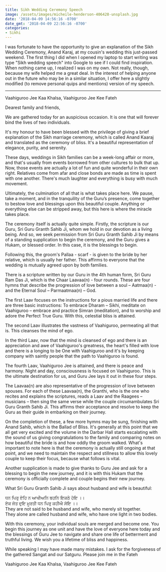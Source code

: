 ```yaml
---
title: Sikh Wedding Ceremony Speech
image: /assets/images/micheile-henderson-406428-unsplash.jpg
date: '2018-04-09 14:56:16 -0700'
date_gmt: '2018-04-09 22:56:16 -0700'
categories:
- Sikhi
---
```

I was fortunate to have the opportunity to give an explanation of the Sikh Wedding Ceremony, Anand Karaj, at my cousin's wedding this just-passed weekend. The first thing I did when I opened my laptop to start writing was type "Sikh wedding speech" into Google to see if I could find inspiration. When nothing came up, I realized I was on my own. Not really, though, because my wife helped me a great deal. In the interest of helping anyone out in the future who may be in a similar situation, I offer here a slightly modified (to remove personal quips and mentions) version of my speech. 

---

Vaahiguroo Jee Kaa Khalsa, Vaahiguroo Jee Kee Fateh

Dearest family and friends,

We are gathered today for an auspicious occasion. It is one that will forever bind the lives of two individuals.

It's my honour to have been blessed with the privilege of giving a brief explanation of the Sikh marriage ceremony, which is called Anand Kaaraj and translated as the ceremony of bliss. It's a beautiful representation of elegance, purity, and serenity.

These days, weddings in Sikh families can be a week-long affair or more, and that's usually from events borrowed from other cultures to bulk that up. Now, those events are actually a lot of fun and quite wonderful in their own right. Relatives come from afar and close bonds are made as time is spent with one another. There's much laughter and everything is busy with much movement.

Ultimately, the culmination of all that is what takes place here. We pause, take a moment, and in the tranquility of the Guru’s presence, come together to bestow love and blessings upon this beautiful couple. Anything or everything else can be stripped away, but this here is where the miracle takes place.

The ceremony itself is actually quite simple. Firstly, the scripture is our Guru, Sri Guru Granth Sahib Ji, whom we hold in our devotion as a living being. And so, we seek permission from Sri Guru Granth Sahib Ji by means of a standing supplication to begin the ceremony, and the Guru gives a Hukam, or blessed order. In this case, it is the blessings to begin.

Following this, the groom's Pallaa - scarf - is given to the bride by her relative, which is usually her father. This affirms to everyone that the wedding is mutually agreed upon by both families.

There is a scripture written by our Guru in the 4th human form, Sri Guru Ram Das Ji, which is the Chaar Laavaa(n) - four rounds. These are four hymns that describe the progression of love between a soul – Aatmaa(n) - and the Eternal Soul – Parmaatmaa(n) – God.

The first Laav focuses on the instructions for a pious married life and there are three basic instructions: To embrace Dharam – Sikhi, meditate on Vaahiguroo – embrace and practice Simran (meditation), and to worship and adore the Perfect True Guru. With this, celestial bliss is attained.

The second Laav illustrates the vastness of Vaahiguroo, permeating all that is. This cleanses the mind of ego.

In the third Laav, now that the mind is cleansed of ego and there is an appreciation and awe of Vaahiguroo's greatness, the heart's filled with love and there is a longing to be One with Vaahiguroo and it's by keeping company with saintly people that the path to Vaahiguroo is found.

The fourth Laav, Vaahiguroo Jee is attained, and there is peace and harmony. Night and day, consciousness is focused on Vaahiguroo. This is the ultimate destination for us, and Guru Jee lays it out in these four steps.

The Laavaa(n) are also representative of the progression of love between spouses. For each of these Laavaa(n), the Granthi, who is the one who recites and explains the scriptures, reads a Laav and the Raagees – musicians – then sing the same verse while the couple circumambulates Sri Guru Granth Sahib Ji. This affirms their acceptance and resolve to keep the Guru as their guide in embarking on their journey.

On the completion of these, a few more hymns may be sung, finishing with Anand Sahib, which is the Ballad of Bliss. It's generally at this point that we all get very excited and the volume in the Darbar Hall starts escalating with the sound of us giving congratulations to the family and comparing notes on how beautiful the bride is and how oddly the groom walked. What's important to note here is that the ceremony is actually still ongoing at that point, and we need to maintain the respect and stillness to allow this lovely couple to keep their focus, because what follows is vital.

Another supplication is made to give thanks to Guru Jee and ask for a blessing to begin the new journey, and it is with this Hukam that the ceremony is officially complete and couple begins their new journey.

What Sri Guru Granth Sahib Ji says about husband and wife is beautiful:

ਧਨ ਪਿਰੁ ਏਹਿ ਨ ਆਖੀਅਨਿ ਬਹਨਿ ਇਕਠੇ ਹੋਇ ।।  
ਏਕ ਜੋਤ ਦੁਇ ਮੂਰਤੀ ਧਨ ਪਿਰੁ ਕਹੀਐ ਸੋਇ ।।  
They are not said to be husband and wife, who merely sit together.  
They alone are called husband and wife, who have one light in two bodies.

With this ceremony, your individual souls are merged and become one. You begin this journey as one unit and have the love of everyone here today and the blessings of Guru Jee to navigate and share one life of betterment and truthful living. We wish you a lifetime of bliss and happiness.

While speaking I may have made many mistakes. I ask for the forgiveness of the gathered Sangat and our Satguru. Please join me in the Fateh

Vaahiguroo Jee Kaa Khalsa, Vaahiguroo Jee Kee Fateh
